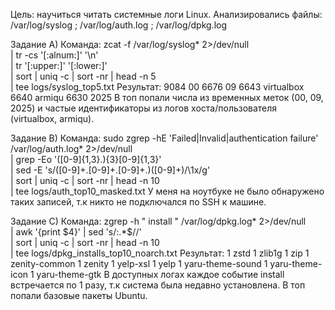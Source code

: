 Цель: научиться читать системные логи Linux.
Анализировались файлы: /var/log/syslog ; /var/log/auth.log ; /var/log/dpkg.log

Задание А) Команда:
zcat -f /var/log/syslog* 2>/dev/null \
  | tr -cs '[:alnum:]' '\n' \
  | tr '[:upper:]' '[:lower:]' \
  | sort | uniq -c | sort -nr | head -n 5 \
  | tee logs/syslog_top5.txt
Результат:
9084 00
6676 09
6643 virtualbox
6640 armiqu
6630 2025
В топ попали числа из временных меток (00, 09, 2025) и частые идентификаторы из логов хоста/пользователя (virtualbox, armiqu).

Задание B) Команда:
sudo zgrep -hE 'Failed|Invalid|authentication failure' /var/log/auth.log* 2>/dev/null \
  | grep -Eo '([0-9]{1,3}\.){3}[0-9]{1,3}' \
  | sed -E 's/([0-9]+\.[0-9]+\.[0-9]+\.)([0-9]+)/\1x/g' \
  | sort | uniq -c | sort -nr | head -n 10 \
  | tee logs/auth_top10_masked.txt
У меня на ноутбуке не было обнаружено таких записей, т.к никто не подключался по SSH к машине.

Задание С) Команда:
zgrep -h " install " /var/log/dpkg.log* 2>/dev/null \
  | awk '{print $4}' | sed 's/:.*$//' \
  | sort | uniq -c | sort -nr | head -n 10 \
  | tee logs/dpkg_installs_top10_noarch.txt
Результат:
1 zstd
1 zlib1g
1 zip
1 zenity-common
1 zenity
1 yelp-xsl
1 yelp
1 yaru-theme-sound
1 yaru-theme-icon
1 yaru-theme-gtk
В доступных логах каждое событие install встречается по 1 разу, т.к система была недавно установлена. В топ попали базовые пакеты Ubuntu.
